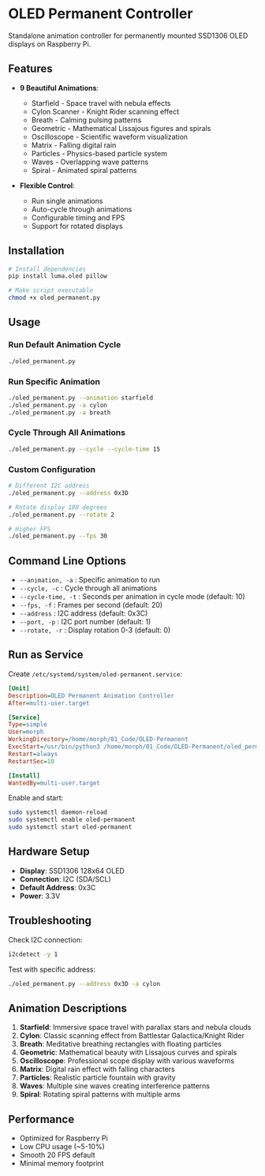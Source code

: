 # OLED Permanent Controller

Standalone animation controller for permanently mounted SSD1306 OLED displays on Raspberry Pi.

## Features

- **9 Beautiful Animations**:
  - Starfield - Space travel with nebula effects
  - Cylon Scanner - Knight Rider scanning effect
  - Breath - Calming pulsing patterns
  - Geometric - Mathematical Lissajous figures and spirals
  - Oscilloscope - Scientific waveform visualization
  - Matrix - Falling digital rain
  - Particles - Physics-based particle system
  - Waves - Overlapping wave patterns
  - Spiral - Animated spiral patterns

- **Flexible Control**:
  - Run single animations
  - Auto-cycle through animations
  - Configurable timing and FPS
  - Support for rotated displays

## Installation

```bash
# Install dependencies
pip install luma.oled pillow

# Make script executable
chmod +x oled_permanent.py
```

## Usage

### Run Default Animation Cycle
```bash
./oled_permanent.py
```

### Run Specific Animation
```bash
./oled_permanent.py --animation starfield
./oled_permanent.py -a cylon
./oled_permanent.py -a breath
```

### Cycle Through All Animations
```bash
./oled_permanent.py --cycle --cycle-time 15
```

### Custom Configuration
```bash
# Different I2C address
./oled_permanent.py --address 0x3D

# Rotate display 180 degrees
./oled_permanent.py --rotate 2

# Higher FPS
./oled_permanent.py --fps 30
```

## Command Line Options

- `--animation, -a` : Specific animation to run
- `--cycle, -c` : Cycle through all animations
- `--cycle-time, -t` : Seconds per animation in cycle mode (default: 10)
- `--fps, -f` : Frames per second (default: 20)
- `--address` : I2C address (default: 0x3C)
- `--port, -p` : I2C port number (default: 1)
- `--rotate, -r` : Display rotation 0-3 (default: 0)

## Run as Service

Create `/etc/systemd/system/oled-permanent.service`:

```ini
[Unit]
Description=OLED Permanent Animation Controller
After=multi-user.target

[Service]
Type=simple
User=morph
WorkingDirectory=/home/morph/01_Code/OLED-Permanent
ExecStart=/usr/bin/python3 /home/morph/01_Code/OLED-Permanent/oled_permanent.py --cycle
Restart=always
RestartSec=10

[Install]
WantedBy=multi-user.target
```

Enable and start:
```bash
sudo systemctl daemon-reload
sudo systemctl enable oled-permanent
sudo systemctl start oled-permanent
```

## Hardware Setup

- **Display**: SSD1306 128x64 OLED
- **Connection**: I2C (SDA/SCL)
- **Default Address**: 0x3C
- **Power**: 3.3V

## Troubleshooting

Check I2C connection:
```bash
i2cdetect -y 1
```

Test with specific address:
```bash
./oled_permanent.py --address 0x3D -a cylon
```

## Animation Descriptions

1. **Starfield**: Immersive space travel with parallax stars and nebula clouds
2. **Cylon**: Classic scanning effect from Battlestar Galactica/Knight Rider
3. **Breath**: Meditative breathing rectangles with floating particles
4. **Geometric**: Mathematical beauty with Lissajous curves and spirals
5. **Oscilloscope**: Professional scope display with various waveforms
6. **Matrix**: Digital rain effect with falling characters
7. **Particles**: Realistic particle fountain with gravity
8. **Waves**: Multiple sine waves creating interference patterns
9. **Spiral**: Rotating spiral patterns with multiple arms

## Performance

- Optimized for Raspberry Pi
- Low CPU usage (~5-10%)
- Smooth 20 FPS default
- Minimal memory footprint